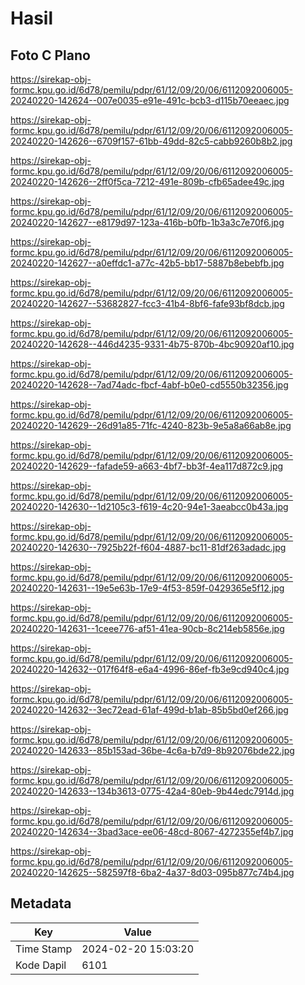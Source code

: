 # Hasil

## Foto C Plano

https://sirekap-obj-formc.kpu.go.id/6d78/pemilu/pdpr/61/12/09/20/06/6112092006005-20240220-142624--007e0035-e91e-491c-bcb3-d115b70eeaec.jpg

https://sirekap-obj-formc.kpu.go.id/6d78/pemilu/pdpr/61/12/09/20/06/6112092006005-20240220-142626--6709f157-61bb-49dd-82c5-cabb9260b8b2.jpg

https://sirekap-obj-formc.kpu.go.id/6d78/pemilu/pdpr/61/12/09/20/06/6112092006005-20240220-142626--2ff0f5ca-7212-491e-809b-cfb65adee49c.jpg

https://sirekap-obj-formc.kpu.go.id/6d78/pemilu/pdpr/61/12/09/20/06/6112092006005-20240220-142627--e8179d97-123a-416b-b0fb-1b3a3c7e70f6.jpg

https://sirekap-obj-formc.kpu.go.id/6d78/pemilu/pdpr/61/12/09/20/06/6112092006005-20240220-142627--a0effdc1-a77c-42b5-bb17-5887b8ebebfb.jpg

https://sirekap-obj-formc.kpu.go.id/6d78/pemilu/pdpr/61/12/09/20/06/6112092006005-20240220-142627--53682827-fcc3-41b4-8bf6-fafe93bf8dcb.jpg

https://sirekap-obj-formc.kpu.go.id/6d78/pemilu/pdpr/61/12/09/20/06/6112092006005-20240220-142628--446d4235-9331-4b75-870b-4bc90920af10.jpg

https://sirekap-obj-formc.kpu.go.id/6d78/pemilu/pdpr/61/12/09/20/06/6112092006005-20240220-142628--7ad74adc-fbcf-4abf-b0e0-cd5550b32356.jpg

https://sirekap-obj-formc.kpu.go.id/6d78/pemilu/pdpr/61/12/09/20/06/6112092006005-20240220-142629--26d91a85-71fc-4240-823b-9e5a8a66ab8e.jpg

https://sirekap-obj-formc.kpu.go.id/6d78/pemilu/pdpr/61/12/09/20/06/6112092006005-20240220-142629--fafade59-a663-4bf7-bb3f-4ea117d872c9.jpg

https://sirekap-obj-formc.kpu.go.id/6d78/pemilu/pdpr/61/12/09/20/06/6112092006005-20240220-142630--1d2105c3-f619-4c20-94e1-3aeabcc0b43a.jpg

https://sirekap-obj-formc.kpu.go.id/6d78/pemilu/pdpr/61/12/09/20/06/6112092006005-20240220-142630--7925b22f-f604-4887-bc11-81df263adadc.jpg

https://sirekap-obj-formc.kpu.go.id/6d78/pemilu/pdpr/61/12/09/20/06/6112092006005-20240220-142631--19e5e63b-17e9-4f53-859f-0429365e5f12.jpg

https://sirekap-obj-formc.kpu.go.id/6d78/pemilu/pdpr/61/12/09/20/06/6112092006005-20240220-142631--1ceee776-af51-41ea-90cb-8c214eb5856e.jpg

https://sirekap-obj-formc.kpu.go.id/6d78/pemilu/pdpr/61/12/09/20/06/6112092006005-20240220-142632--017f64f8-e6a4-4996-86ef-fb3e9cd940c4.jpg

https://sirekap-obj-formc.kpu.go.id/6d78/pemilu/pdpr/61/12/09/20/06/6112092006005-20240220-142632--3ec72ead-61af-499d-b1ab-85b5bd0ef266.jpg

https://sirekap-obj-formc.kpu.go.id/6d78/pemilu/pdpr/61/12/09/20/06/6112092006005-20240220-142633--85b153ad-36be-4c6a-b7d9-8b92076bde22.jpg

https://sirekap-obj-formc.kpu.go.id/6d78/pemilu/pdpr/61/12/09/20/06/6112092006005-20240220-142633--134b3613-0775-42a4-80eb-9b44edc7914d.jpg

https://sirekap-obj-formc.kpu.go.id/6d78/pemilu/pdpr/61/12/09/20/06/6112092006005-20240220-142634--3bad3ace-ee06-48cd-8067-4272355ef4b7.jpg

https://sirekap-obj-formc.kpu.go.id/6d78/pemilu/pdpr/61/12/09/20/06/6112092006005-20240220-142625--582597f8-6ba2-4a37-8d03-095b877c74b4.jpg


## Metadata

| Key        | Value               |
| ---------- | ------------------- |
| Time Stamp | 2024-02-20 15:03:20 |
| Kode Dapil | 6101                |



